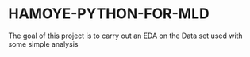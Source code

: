 # HAMOYE-PYTHON-FOR-MLD
The goal of this project is to carry out an EDA on the Data set used with some simple analysis
